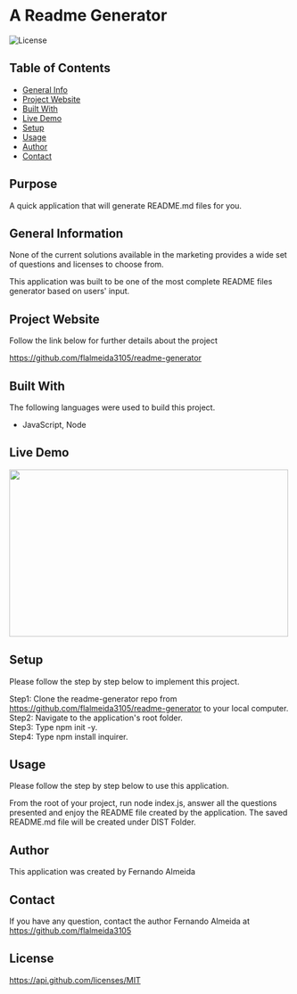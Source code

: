 
# A Readme Generator 

![License](https://img.shields.io/badge/License-MIT-orange.svg?style=plastic&logo=appveyor)

## Table of Contents
* [General Info](#general-information)
* [Project Website](#project-website)
* [Built With](#Built-With)
* [Live Demo](#live-demo)
* [Setup](#setup)
* [Usage](#usage)
* [Author](#author)
* [Contact](#Contact)

## Purpose
A quick application that will generate README.md files for you. 


## General Information
None of the current solutions available in the marketing provides a wide set of questions and licenses to choose from. 

This application was built to be one of the most complete README files generator based on users' input. 

 


## Project Website
Follow the link below for further details about the project 

https://github.com/flalmeida3105/readme-generator 


## Built With
The following languages were used to build this project. 

*  JavaScript, Node 


## Live Demo
 <img src="assets/images/mydemo.gif" width="500" height="300"> 

## Setup
Please follow the step by step below to implement this project. 

Step1: Clone the readme-generator repo from https://github.com/flalmeida3105/readme-generator to your local computer. <br> Step2: Navigate to the application's root folder. <br> Step3: Type npm init -y. <br> Step4: Type npm install inquirer. 


## Usage
Please follow the step by step below to use this application. 

From the root of your project, run node index.js, answer all the questions presented and enjoy the README file created by the application. The saved README.md file will be created under DIST Folder. 


## Author
This application was created by Fernando Almeida

## Contact
If you have any question, contact the author Fernando Almeida at https://github.com/flalmeida3105

## License
 https://api.github.com/licenses/MIT
